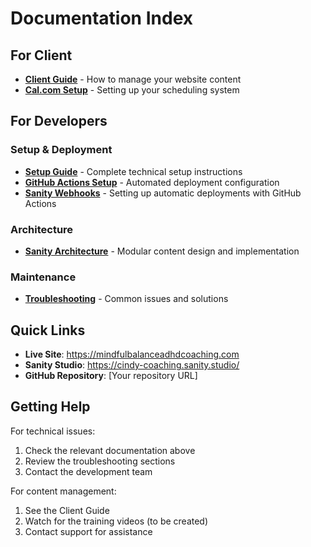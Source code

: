 # Documentation Index

## For Client

- **[Client Guide](./CLIENT-GUIDE.md)** - How to manage your website content
- **[Cal.com Setup](./CAL-COM-SETUP.md)** - Setting up your scheduling system

## For Developers

### Setup & Deployment
- **[Setup Guide](./SETUP-GUIDE.md)** - Complete technical setup instructions
- **[GitHub Actions Setup](./GITHUB-ACTIONS-SETUP.md)** - Automated deployment configuration
- **[Sanity Webhooks](./SANITY-WEBHOOKS.md)** - Setting up automatic deployments with GitHub Actions

### Architecture
- **[Sanity Architecture](./SANITY-ARCHITECTURE.md)** - Modular content design and implementation

### Maintenance
- **[Troubleshooting](./TROUBLESHOOTING.md)** - Common issues and solutions

## Quick Links

- **Live Site**: https://mindfulbalanceadhdcoaching.com
- **Sanity Studio**: https://cindy-coaching.sanity.studio/
- **GitHub Repository**: [Your repository URL]

## Getting Help

For technical issues:
1. Check the relevant documentation above
2. Review the troubleshooting sections
3. Contact the development team

For content management:
1. See the Client Guide
2. Watch for the training videos (to be created)
3. Contact support for assistance